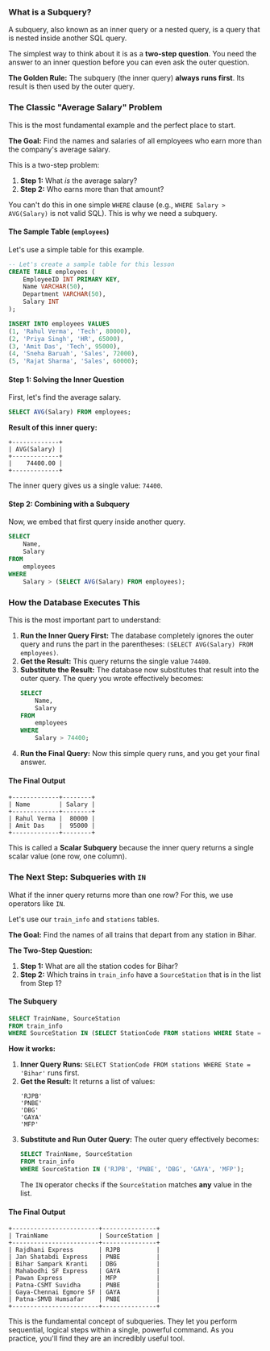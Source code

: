 ### What is a Subquery?

A subquery, also known as an inner query or a nested query, is a query that is nested inside another SQL query.

The simplest way to think about it is as a **two-step question**. You need the answer to an inner question before you can even ask the outer question.

**The Golden Rule:** The subquery (the inner query) **always runs first**. Its result is then used by the outer query.

### The Classic "Average Salary" Problem

This is the most fundamental example and the perfect place to start.

**The Goal:** Find the names and salaries of all employees who earn more than the company's average salary.

This is a two-step problem:

1.  **Step 1:** What *is* the average salary?
2.  **Step 2:** Who earns more than that amount?

You can't do this in one simple `WHERE` clause (e.g., `WHERE Salary > AVG(Salary)` is not valid SQL). This is why we need a subquery.

#### The Sample Table (`employees`)

Let's use a simple table for this example.

```sql
-- Let's create a sample table for this lesson
CREATE TABLE employees (
    EmployeeID INT PRIMARY KEY,
    Name VARCHAR(50),
    Department VARCHAR(50),
    Salary INT
);

INSERT INTO employees VALUES
(1, 'Rahul Verma', 'Tech', 80000),
(2, 'Priya Singh', 'HR', 65000),
(3, 'Amit Das', 'Tech', 95000),
(4, 'Sneha Baruah', 'Sales', 72000),
(5, 'Rajat Sharma', 'Sales', 60000);
```

#### Step 1: Solving the Inner Question

First, let's find the average salary.

```sql
SELECT AVG(Salary) FROM employees;
```

**Result of this inner query:**

```
+-------------+
| AVG(Salary) |
+-------------+
|    74400.00 |
+-------------+
```

The inner query gives us a single value: `74400`.

#### Step 2: Combining with a Subquery

Now, we embed that first query inside another query.

```sql
SELECT
    Name,
    Salary
FROM
    employees
WHERE
    Salary > (SELECT AVG(Salary) FROM employees);
```

### How the Database Executes This

This is the most important part to understand:

1.  **Run the Inner Query First:** The database completely ignores the outer query and runs the part in the parentheses: `(SELECT AVG(Salary) FROM employees)`.
2.  **Get the Result:** This query returns the single value `74400`.
3.  **Substitute the Result:** The database now substitutes that result into the outer query. The query you wrote effectively becomes:
    ```sql
    SELECT
        Name,
        Salary
    FROM
        employees
    WHERE
        Salary > 74400;
    ```
4.  **Run the Final Query:** Now this simple query runs, and you get your final answer.

#### The Final Output

```
+-------------+--------+
| Name        | Salary |
+-------------+--------+
| Rahul Verma |  80000 |
| Amit Das    |  95000 |
+-------------+--------+
```

This is called a **Scalar Subquery** because the inner query returns a single scalar value (one row, one column).

### The Next Step: Subqueries with `IN`

What if the inner query returns more than one row? For this, we use operators like `IN`.

Let's use our `train_info` and `stations` tables.

**The Goal:** Find the names of all trains that depart from any station in Bihar.

**The Two-Step Question:**

1.  **Step 1:** What are all the station codes for Bihar?
2.  **Step 2:** Which trains in `train_info` have a `SourceStation` that is in the list from Step 1?

#### The Subquery

```sql
SELECT TrainName, SourceStation
FROM train_info
WHERE SourceStation IN (SELECT StationCode FROM stations WHERE State = 'Bihar');
```

**How it works:**

1.  **Inner Query Runs:** `SELECT StationCode FROM stations WHERE State = 'Bihar'` runs first.
2.  **Get the Result:** It returns a list of values:
    ```
    'RJPB'
    'PNBE'
    'DBG'
    'GAYA'
    'MFP'
    ```
3.  **Substitute and Run Outer Query:** The outer query effectively becomes:
    ```sql
    SELECT TrainName, SourceStation
    FROM train_info
    WHERE SourceStation IN ('RJPB', 'PNBE', 'DBG', 'GAYA', 'MFP');
    ```
    The `IN` operator checks if the `SourceStation` matches **any** value in the list.

#### The Final Output

```
+------------------------+---------------+
| TrainName              | SourceStation |
+------------------------+---------------+
| Rajdhani Express       | RJPB          |
| Jan Shatabdi Express   | PNBE          |
| Bihar Sampark Kranti   | DBG           |
| Mahabodhi SF Express   | GAYA          |
| Pawan Express          | MFP           |
| Patna-CSMT Suvidha     | PNBE          |
| Gaya-Chennai Egmore SF | GAYA          |
| Patna-SMVB Humsafar    | PNBE          |
+------------------------+---------------+
```

This is the fundamental concept of subqueries. They let you perform sequential, logical steps within a single, powerful command. As you practice, you'll find they are an incredibly useful tool.